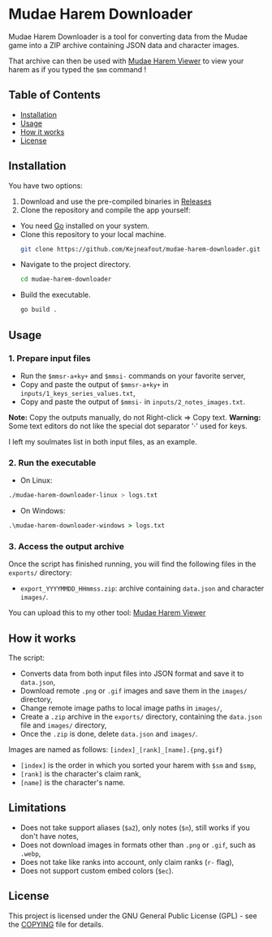 # Mudae Harem Downloader

Mudae Harem Downloader is a tool for converting data from the Mudae game into a ZIP archive containing JSON data and character images.

That archive can then be used with [Mudae Harem Viewer](https://github.com/Kejneafout/mudae-harem-viewer) to view your harem as if you typed the `$mm` command !

## Table of Contents

- [Installation](#installation)
- [Usage](#usage)
- [How it works](#how-it-works)
- [License](#license)

## Installation

You have two options:
1. Download and use the pre-compiled binaries in [Releases](https://github.com/Kejneafout/mudae-harem-downloader/releases/tag/v1.0.0)
2. Clone the repository and compile the app yourself:

- You need [Go](https://golang.org/doc/install) installed on your system.
- Clone this repository to your local machine.
   ```bash
   git clone https://github.com/Kejneafout/mudae-harem-downloader.git
   ```
- Navigate to the project directory.
   ```bash
   cd mudae-harem-downloader
   ```
- Build the executable.
   ```bash
   go build .
   ```

## Usage

### 1. Prepare input files

- Run the `$mmsr-a+ky+` and `$mmsi-` commands on your favorite server,
- Copy and paste the output of `$mmsr-a+ky+` in `inputs/1_keys_series_values.txt`,
- Copy and paste the output of `$mmsi-` in `inputs/2_notes_images.txt`.

**Note:** Copy the outputs manually, do not Right-click => Copy text.
**Warning:** Some text editors do not like the special dot separator '·' used for keys.

I left my soulmates list in both input files, as an example.

### 2. Run the executable

- On Linux:
```bash
./mudae-harem-downloader-linux > logs.txt
```

- On Windows:
```cmd
.\mudae-harem-downloader-windows > logs.txt
```

### 3. Access the output archive

Once the script has finished running, you will find the following files in the `exports/` directory:

- `export_YYYYMMDD_HHmmss.zip`: archive containing `data.json` and character `images/`.

You can upload this to my other tool: [Mudae Harem Viewer](https://github.com/Kejneafout/mudae-harem-viewer)

## How it works

The script:
- Converts data from both input files into JSON format and save it to `data.json`,
- Download remote `.png` or `.gif` images and save them in the `images/` directory,
- Change remote image paths to local image paths in `images/`,
- Create a `.zip` archive in the `exports/` directory, containing the `data.json` file and `images/` directory,
- Once the `.zip` is done, delete `data.json` and `images/`.

Images are named as follows:
`[index]_[rank]_[name].{png,gif}`

- `[index]` is the order in which you sorted your harem with `$sm` and `$smp`,
- `[rank]` is the character's claim rank,
- `[name]` is the character's name.

## Limitations

- Does not take support aliases (`$a2`), only notes (`$n`), still works if you don't have notes,
- Does not download images in formats other than `.png` or `.gif`, such as `.webp`,
- Does not take like ranks into account, only claim ranks (`r-` flag),
- Does not support custom embed colors (`$ec`).

## License

This project is licensed under the GNU General Public License (GPL) - see the [COPYING](COPYING) file for details.
